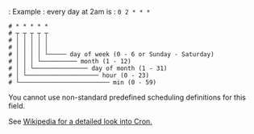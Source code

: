 :
Example : every day at 2am is : `0 2 * * *` 

```
# * * * * *
# ┬ ┬ ┬ ┬ ┬
# │ │ │ │ │
# │ │ │ │ │
# │ │ │ │ └───── day of week (0 - 6 or Sunday - Saturday)
# │ │ │ └────────── month (1 - 12)
# │ │ └─────────────── day of month (1 - 31)
# │ └──────────────────── hour (0 - 23)
# └───────────────────────── min (0 - 59)
```
 
You cannot use non-standard predefined scheduling definitions for this 
field.

See [Wikipedia for a detailed look into Cron.](https://en.wikipedia.org/wiki/Cron)

